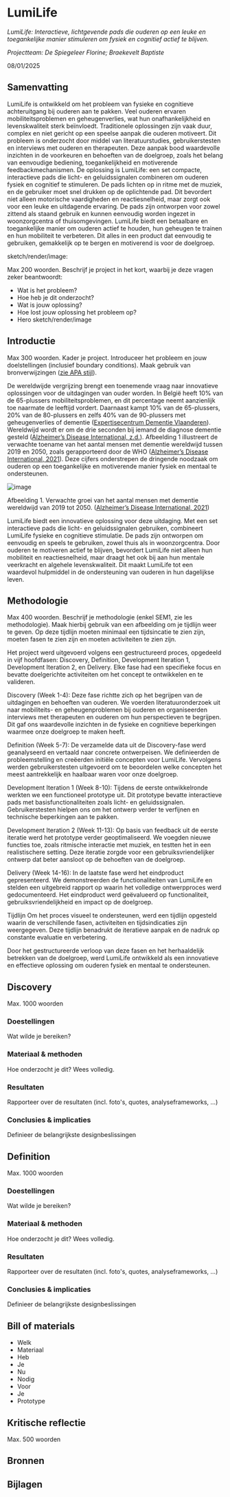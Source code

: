 # LumiLife

*LumiLife: Interactieve, lichtgevende pads die ouderen op een leuke en toegankelijke manier stimuleren om fysiek en cognitief actief te blijven.* 

*Projectteam: De Spiegeleer Florine; Braekevelt Baptiste*

08/01/2025

## Samenvatting

LumiLife is ontwikkeld om het probleem van fysieke en cognitieve achteruitgang bij ouderen aan te pakken. Veel ouderen ervaren mobiliteitsproblemen en geheugenverlies, wat hun onafhankelijkheid en levenskwaliteit sterk beïnvloedt. Traditionele oplossingen zijn vaak duur, complex en niet gericht op een speelse aanpak die ouderen motiveert.
Dit probleem is onderzocht door middel van literatuurstudies, gebruikerstesten en interviews met ouderen en therapeuten. Deze aanpak bood waardevolle inzichten in de voorkeuren en behoeften van de doelgroep, zoals het belang van eenvoudige bediening, toegankelijkheid en motiverende feedbackmechanismen.
De oplossing is LumiLife: een set compacte, interactieve pads die licht- en geluidssignalen combineren om ouderen fysiek en cognitief te stimuleren. De pads lichten op in ritme met de muziek, en de gebruiker moet snel drukken op de oplichtende pad. Dit bevordert niet alleen motorische vaardigheden en reactiesnelheid, maar zorgt ook voor een leuke en uitdagende ervaring. De pads zijn ontworpen voor zowel zittend als staand gebruik en kunnen eenvoudig worden ingezet in woonzorgcentra of thuisomgevingen.
LumiLife biedt een betaalbare en toegankelijke manier om ouderen actief te houden, hun geheugen te trainen en hun mobiliteit te verbeteren. Dit alles in een product dat eenvoudig te gebruiken, gemakkelijk op te bergen en motiverend is voor de doelgroep.

sketch/render/image: 




Max 200 woorden. Beschrijf je project in het kort, waarbij je deze vragen zeker beantwoordt:

- Wat is het probleem?
- Hoe heb je dit onderzocht?
- Wat is jouw oplossing?
- Hoe lost jouw oplossing het probleem op?
- Hero sketch/render/image

## Introductie
Max 300 woorden.
Kader je project. Introduceer het probleem en jouw doelstellingen (inclusief boundary conditions).
Maak gebruik van bronverwijzingen ([zie APA stijl](https://www.scribbr.nl/category/apa-stijl/)).

De wereldwijde vergrijzing brengt een toenemende vraag naar innovatieve oplossingen voor de uitdagingen van ouder worden. In België heeft 10% van de 65-plussers mobiliteitsproblemen, en dit percentage neemt aanzienlijk toe naarmate de leeftijd vordert. Daarnaast kampt 10% van de 65-plussers, 20% van de 80-plussers en zelfs 40% van de 90-plussers met geheugenverlies of dementie ([Expertisecentrum Dementie Vlaanderen](https://www.dementie.be/home/wat-is-dementie/prevalentie/)). Wereldwijd wordt er om de drie seconden bij iemand de diagnose dementie gesteld ([Alzheimer’s Disease International, z.d.]([https://www.scribbr.nl/category/apa-stijl/](https://www.alzint.org/about/dementia-facts-figures/dementia-statistics/))). Afbeelding 1 illustreert de verwachte toename van het aantal mensen met dementie wereldwijd tussen 2019 en 2050, zoals gerapporteerd door de WHO ([Alzheimer’s Disease International, 2021](https://www.alzint.org/news-events/news/who-launches-its-global-status-report-on-the-public-health-response-to-dementia/)). Deze cijfers onderstrepen de dringende noodzaak om ouderen op een toegankelijke en motiverende manier fysiek en mentaal te ondersteunen.


![image](https://github.com/user-attachments/assets/9d09cb9c-83d0-4dd2-921d-a27b3b5e4a60)

Afbeelding 1. Verwachte groei van het aantal mensen met dementie wereldwijd van 2019 tot 2050. ([Alzheimer’s Disease International, 2021](https://www.alzint.org/news-events/news/who-launches-its-global-status-report-on-the-public-health-response-to-dementia/))



LumiLife biedt een innovatieve oplossing voor deze uitdaging. Met een set interactieve pads die licht- en geluidssignalen gebruiken, combineert LumiLife fysieke en cognitieve stimulatie. De pads zijn ontworpen om eenvoudig en speels te gebruiken, zowel thuis als in woonzorgcentra. Door ouderen te motiveren actief te blijven, bevordert LumiLife niet alleen hun mobiliteit en reactiesnelheid, maar draagt het ook bij aan hun mentale veerkracht en algehele levenskwaliteit. Dit maakt LumiLife tot een waardevol hulpmiddel in de ondersteuning van ouderen in hun dagelijkse leven.


## Methodologie
Max 400 woorden. Beschrijf je methodologie (enkel SEM1, zie les methodologie). Maak hierbij gebruik van een afbeelding om je tijdlijn weer te geven. Op deze tijdlijn moeten minimaal een tijdsincatie te zien zijn, moeten fasen te zien zijn en moeten activiteiten te zien zijn.


Het project werd uitgevoerd volgens een gestructureerd proces, opgedeeld in vijf hoofdfasen: Discovery, Definition, Development Iteration 1, Development Iteration 2, en Delivery. Elke fase had een specifieke focus en bevatte doelgerichte activiteiten om het concept te ontwikkelen en te valideren.

Discovery (Week 1-4): Deze fase richtte zich op het begrijpen van de uitdagingen en behoeften van ouderen. We voerden literatuuronderzoek uit naar mobiliteits- en geheugenproblemen bij ouderen en organiseerden interviews met therapeuten en ouderen om hun perspectieven te begrijpen. Dit gaf ons waardevolle inzichten in de fysieke en cognitieve beperkingen waarmee onze doelgroep te maken heeft.

Definition (Week 5-7): De verzamelde data uit de Discovery-fase werd geanalyseerd en vertaald naar concrete ontwerpeisen. We definieerden de probleemstelling en creëerden initiële concepten voor LumiLife. Vervolgens werden gebruikerstesten uitgevoerd om te beoordelen welke concepten het meest aantrekkelijk en haalbaar waren voor onze doelgroep.

Development Iteration 1 (Week 8-10): Tijdens de eerste ontwikkelronde werkten we een functioneel prototype uit. Dit prototype bevatte interactieve pads met basisfunctionaliteiten zoals licht- en geluidssignalen. Gebruikerstesten hielpen ons om het ontwerp verder te verfijnen en technische beperkingen aan te pakken.

Development Iteration 2 (Week 11-13): Op basis van feedback uit de eerste iteratie werd het prototype verder geoptimaliseerd. We voegden nieuwe functies toe, zoals ritmische interactie met muziek, en testten het in een realistischere setting. Deze iteratie zorgde voor een gebruiksvriendelijker ontwerp dat beter aansloot op de behoeften van de doelgroep.

Delivery (Week 14-16): In de laatste fase werd het eindproduct gepresenteerd. We demonstreerden de functionaliteiten van LumiLife en stelden een uitgebreid rapport op waarin het volledige ontwerpproces werd gedocumenteerd. Het eindproduct werd geëvalueerd op functionaliteit, gebruiksvriendelijkheid en impact op de doelgroep.

Tijdlijn
Om het proces visueel te ondersteunen, werd een tijdlijn opgesteld waarin de verschillende fasen, activiteiten en tijdsindicaties zijn weergegeven. Deze tijdlijn benadrukt de iteratieve aanpak en de nadruk op constante evaluatie en verbetering.

Door het gestructureerde verloop van deze fasen en het herhaaldelijk betrekken van de doelgroep, werd LumiLife ontwikkeld als een innovatieve en effectieve oplossing om ouderen fysiek en mentaal te ondersteunen.


## Discovery
Max. 1000 woorden
### Doestellingen
Wat wilde je bereiken?
### Materiaal & methoden
Hoe onderzocht je dit? Wees volledig.
### Resultaten
Rapporteer over de resultaten (incl. foto's, quotes, analyseframeworks, ...)
### Conclusies & implicaties
Definieer de belangrijkste designbeslissingen

## Definition
Max. 1000 woorden
### Doestellingen
Wat wilde je bereiken?
### Materiaal & methoden
Hoe onderzocht je dit? Wees volledig.
### Resultaten
Rapporteer over de resultaten (incl. foto's, quotes, analyseframeworks, ...)
### Conclusies & implicaties
Definieer de belangrijkste designbeslissingen

## Bill of materials
- Welk
- Materiaal
- Heb
- Je
- Nu
- Nodig
- Voor
- Je
- Prototype

## Kritische reflectie
Max. 500 woorden

## Bronnen
[^1]: Alzheimer’s Disease International - Dementia statistics(z.d.). [dementia facts figures](//www.alzint.org/about/dementia-facts-figures/dementia-statistics/) 
[^2]: Alzheimer’s Disease International - WHO launches its global status report on the public health response to dementia. [WHO global status raport]([//www.alzint.org/about/dementia-facts-figures/dementia-statistics/](https://www.alzint.org/news-events/news/who-launches-its-global-status-report-on-the-public-health-response-to-dementia/)) 
[^3]: Expertisecentrum Dementie Vlaanderen. (z.d.) - Prevalentie van dementie in België. [prevalentie dementie]([//https://www.dementie.be/home/wat-is-dementie/prevalentie/)) 


## Bijlagen
